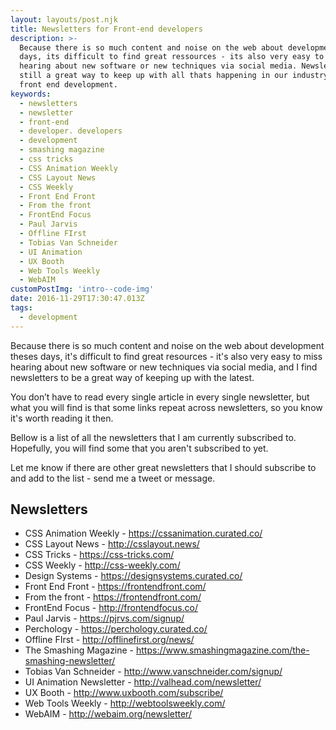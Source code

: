 ```yaml
---
layout: layouts/post.njk
title: Newsletters for Front-end developers
description: >-
  Because there is so much content and noise on the web about development theses
  days, its difficult to find great ressources - its also very easy to miss
  hearing about new software or new techniques via social media. Newsletters are
  still a great way to keep up with all thats happening in our industry and
  front end development.
keywords:
  - newsletters
  - newsletter
  - front-end
  - developer. developers
  - development
  - smashing magazine
  - css tricks
  - CSS Animation Weekly
  - CSS Layout News
  - CSS Weekly
  - Front End Front
  - From the front
  - FrontEnd Focus
  - Paul Jarvis
  - Offline FIrst
  - Tobias Van Schneider
  - UI Animation
  - UX Booth
  - Web Tools Weekly
  - WebAIM
customPostImg: 'intro--code-img'
date: 2016-11-29T17:30:47.013Z
tags:
  - development
---
```

Because there is so much content and noise on the web about development theses days, it's difficult to find great resources - it's also very easy to miss hearing about new software or new techniques via social media, and I find newsletters to be a great way of keeping up with the latest.

You don’t have to read every single article in every single newsletter, but what you will find is that some links repeat across newsletters, so you know it's worth reading it then.

Bellow is a list of all the newsletters that I am currently subscribed to. Hopefully, you will find some that you aren't subscribed to yet.

Let me know if there are other great newsletters that I should subscribe to and add to the list - send me a tweet or message.

Newsletters
------------------
- CSS Animation Weekly - https://cssanimation.curated.co/
- CSS Layout News - http://csslayout.news/
- CSS Tricks - https://css-tricks.com/
- CSS Weekly - http://css-weekly.com/
- Design Systems - https://designsystems.curated.co/
- Front End Front - https://frontendfront.com/
- From the front - https://frontendfront.com/
- FrontEnd Focus - http://frontendfocus.co/
- Paul Jarvis - https://pjrvs.com/signup/
- Perchology - https://perchology.curated.co/
- Offline FIrst - http://offlinefirst.org/news/
- The Smashing Magazine - https://www.smashingmagazine.com/the-smashing-newsletter/
- Tobias Van Schneider - http://www.vanschneider.com/signup/
- UI Animation Newsletter - http://valhead.com/newsletter/
- UX Booth - http://www.uxbooth.com/subscribe/
- Web Tools Weekly - http://webtoolsweekly.com/
- WebAIM - http://webaim.org/newsletter/
